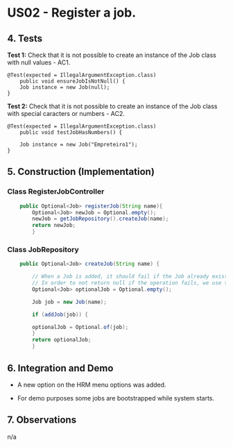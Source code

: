 # US02 - Register a job.

## 4. Tests 

**Test 1:** Check that it is not possible to create an instance of the Job class with null values - AC1. 

	@Test(expected = IllegalArgumentException.class)
		public void ensureJobIsNotNull() {
		Job instance = new Job(null);
	}
	

**Test 2:** Check that it is not possible to create an instance of the Job class with special caracters or numbers - AC2. 

	@Test(expected = IllegalArgumentException.class)
		public void testJobHasNumbers() {
		
		Job instance = new Job("Empreteiro1");
	}

## 5. Construction (Implementation)

### Class RegisterJobController 

```java
    public Optional<Job> registerJob(String name){
        Optional<Job> newJob = Optional.empty();
        newJob = getJobRepository().createJob(name);
        return newJob;
        }
```

### Class JobRepository

```java
    public Optional<Job> createJob(String name) {

        // When a Job is added, it should fail if the Job already exists in the list of Jobs.
        // In order to not return null if the operation fails, we use the Optional class.
        Optional<Job> optionalJob = Optional.empty();

        Job job = new Job(name);

        if (addJob(job)) {

        optionalJob = Optional.of(job);
        }
        return optionalJob;
        }
```


## 6. Integration and Demo 

* A new option on the HRM menu options was added.

* For demo purposes some jobs are bootstrapped while system starts.

## 7. Observations

n/a